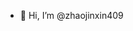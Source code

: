 - 👋 Hi, I’m @zhaojinxin409

<!---
zhaojinxin409/zhaojinxin409 is a ✨ special ✨ repository because its `README.md` (this file) appears on your GitHub profile.
You can click the Preview link to take a look at your changes.
--->
